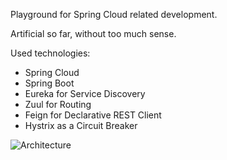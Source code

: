 Playground for Spring Cloud related development.

Artificial so far, without too much sense.

Used technologies:

* Spring Cloud
* Spring Boot
* Eureka for Service Discovery
* Zuul for Routing
* Feign for Declarative REST Client
* Hystrix as a Circuit Breaker

![Architecture](docs/architecture.png?raw=true "Architecture")
